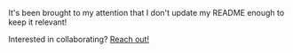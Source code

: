 It's been brought to my attention that I don't update my README enough to keep it relevant!

Interested in collaborating? [Reach out!](mailto:ecarr.gardner@gmail.com)

<!---
d3mmalition/d3mmalition is a ✨ special ✨ repository because its `README.md` (this file) appears on your GitHub profile.
You can click the Preview link to take a look at your changes.
--->
